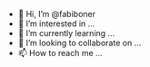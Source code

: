 - 👋 Hi, I’m @fabiboner
- 👀 I’m interested in ...
- 🌱 I’m currently learning ...
- 💞️ I’m looking to collaborate on ...
- 📫 How to reach me ...

<!---
fabiboner/fabiboner is a ✨ special ✨ repository because its `README.md` (this file) appears on your GitHub profile.
You can click the Preview link to take a look at your changes.
--->
